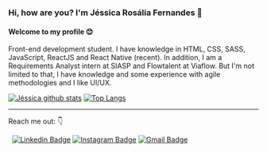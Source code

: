 ### Hi, how are you? I'm Jéssica Rosália Fernandes 👋

#### Welcome to my profile :blush:

Front-end development student. I have knowledge in HTML, CSS, SASS, JavaScript, ReactJS and React Native (recent).
In addition, I am a Requirements Analyst intern at SIASP and Flowtalent at Viaflow.
But I'm not limited to that, I have knowledge and some experience with agile methodologies and I like UI/UX.

[![Jéssica github stats](https://github-readme-stats.vercel.app/api?username=jessicarf18&show_icons=true)](https://github.com/jessicarf18/github-readme-stats)
[![Top Langs](https://github-readme-stats.vercel.app/api/top-langs/?username=jessicarf18&layout=compact)](https://github.com/jessicarf18/github-readme-stats)

---
Reach me out: :point_down:

&nbsp;
[![Linkedin Badge](https://img.shields.io/badge/linkedin-%230077B5.svg?&style=for-the-badge&logo=linkedin&logoColor=white)](https://www.linkedin.com/in/jessica-rosalia-fernandes-310899133/)
[![Instagram Badge](https://img.shields.io/badge/instagram-%23E4405F.svg?&style=for-the-badge&logo=instagram&logoColor=white)](https://www.instagram.com/rosalia_fernandes01/)
[![Gmail Badge](https://img.shields.io/badge/gmail-D14836?&style=for-the-badge&logo=gmail&logoColor=white&link=mailto:jessicarosalia678@gmail.com)](mailto:jessicarosalia678@gmail.com)

